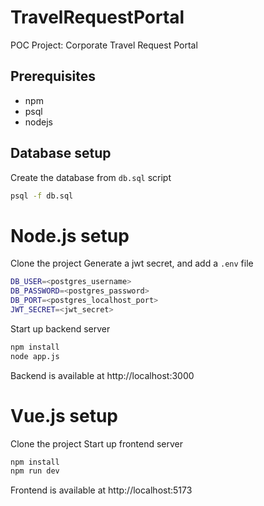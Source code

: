 # TravelRequestPortal

POC Project: Corporate Travel Request Portal

## Prerequisites

- npm
- psql
- nodejs

## Database setup

Create the database from `db.sql` script

```sh
psql -f db.sql
```

# Node.js setup

Clone the project
Generate a jwt secret, and add a `.env` file

```sh
DB_USER=<postgres_username>
DB_PASSWORD=<postgres_password>
DB_PORT=<postgres_localhost_port>
JWT_SECRET=<jwt_secret>
```

Start up backend server

```sh
npm install
node app.js
```

Backend is available at http://localhost:3000

# Vue.js setup

Clone the project
Start up frontend server

```sh
npm install
npm run dev
```

Frontend is available at http://localhost:5173
